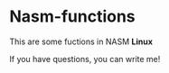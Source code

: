 # Nasm-functions
This are some fuctions in NASM **Linux**

If you have questions, you can write me!
